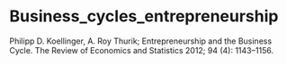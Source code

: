 # Business_cycles_entrepreneurship
Philipp D. Koellinger, A. Roy Thurik; Entrepreneurship and the Business Cycle. The Review of Economics and Statistics 2012; 94 (4): 1143–1156.
